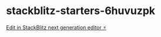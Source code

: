 # stackblitz-starters-6huvuzpk

[Edit in StackBlitz next generation editor ⚡️](https://stackblitz.com/~/github.com/jexorDev/stackblitz-starters-6huvuzpk)